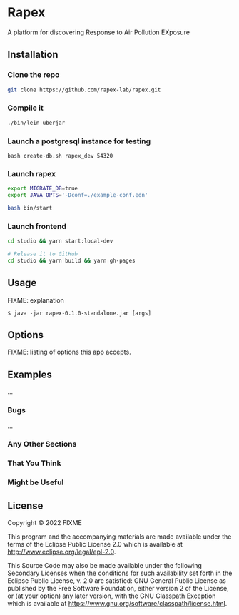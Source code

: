# Rapex

A platform for discovering Response to Air Pollution EXposure

## Installation

### Clone the repo

```bash
git clone https://github.com/rapex-lab/rapex.git
```

### Compile it

```bash
./bin/lein uberjar
```

### Launch a postgresql instance for testing

```
bash create-db.sh rapex_dev 54320
```

### Launch rapex

```bash
export MIGRATE_DB=true
export JAVA_OPTS='-Dconf=./example-conf.edn'

bash bin/start
```

### Launch frontend

```bash
cd studio && yarn start:local-dev

# Release it to GitHub
cd studio && yarn build && yarn gh-pages
```

## Usage

FIXME: explanation

    $ java -jar rapex-0.1.0-standalone.jar [args]

## Options

FIXME: listing of options this app accepts.

## Examples

...

### Bugs

...

### Any Other Sections
### That You Think
### Might be Useful

## License

Copyright © 2022 FIXME

This program and the accompanying materials are made available under the
terms of the Eclipse Public License 2.0 which is available at
http://www.eclipse.org/legal/epl-2.0.

This Source Code may also be made available under the following Secondary
Licenses when the conditions for such availability set forth in the Eclipse
Public License, v. 2.0 are satisfied: GNU General Public License as published by
the Free Software Foundation, either version 2 of the License, or (at your
option) any later version, with the GNU Classpath Exception which is available
at https://www.gnu.org/software/classpath/license.html.
